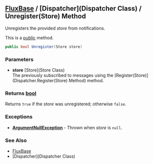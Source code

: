 [FluxBase](index) / [Dispatcher](Dispatcher Class) / Unregister(Store) Method
-----------------------------------------------------------------------------

Unregisters the provided _store_ from notifications.

This is a [public](https://docs.microsoft.com/dotnet/csharp/language-reference/keywords/public) method.

```c#
public bool Unregister(Store store)
```

### Parameters
* __store__ [Store](Store Class)  
The previously subscribed to messages using the [Register(Store)](Dispatcher.Register(Store) Method) method.

### Returns [bool](https://docs.microsoft.com/dotnet/api/system.boolean)
Returns `true` if the _store_ was unregistered; otherwise `false`.

### Exceptions
* __[ArgumentNullException](https://docs.microsoft.com/dotnet/api/system.argumentnullexception)__ - Thrown when _store_ is `null`.

### See Also
* [FluxBase](index)
* [Dispatcher](Dispatcher Class)